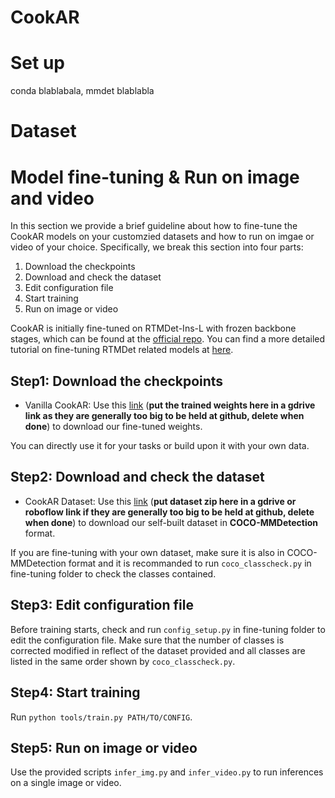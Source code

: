 # CookAR
# Set up
conda blablabala, mmdet blablabla
# Dataset

# Model fine-tuning & Run on image and video
In this section we provide a brief guideline about how to fine-tune the CookAR models on your customzied datasets and how to run on imgae or video of your choice. Specifically, we break this section into four parts:
1. Download the checkpoints
2. Download and check the dataset
3. Edit configuration file
4. Start training
5. Run on image or video

CookAR is initially fine-tuned on RTMDet-Ins-L with frozen backbone stages, which can be found at the [official repo](https://github.com/open-mmlab/mmdetection). You can find a more detailed tutorial on fine-tuning RTMDet related models at [here](https://github.com/makeabilitylab/mmdet-fine-tuning).

## Step1: Download the checkpoints
- Vanilla CookAR: Use this [link](https://google.com) (**put the trained weights here in a gdrive link as they are generally too big to be held at github, delete when done**) to download our fine-tuned weights.

You can directly use it for your tasks or build upon it with your own data.
## Step2: Download and check the dataset
- CookAR Dataset: Use this [link](https://google.com) (**put dataset zip here in a gdrive or roboflow link if they are generally too big to be held at github, delete when done**) to download our self-built dataset in **COCO-MMDetection** format.

If you are fine-tuning with your own dataset, make sure it is also in COCO-MMDetection format and it is recommanded to run `coco_classcheck.py` in fine-tuning folder to check the classes contained.
## Step3: Edit configuration file
Before training starts, check and run `config_setup.py` in fine-tuning folder to edit the configuration file. Make sure that the number of classes is corrected modified in reflect of the dataset provided and all classes are listed in the same order shown by `coco_classcheck.py`.

## Step4: Start training
Run `python tools/train.py PATH/TO/CONFIG`.

## Step5: Run on image or video
Use the provided scripts `infer_img.py` and `infer_video.py` to run inferences on a single image or video.
